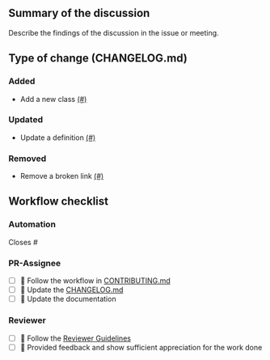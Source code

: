 ## Summary of the discussion

Describe the findings of the discussion in the issue or meeting.

## Type of change (CHANGELOG.md)

### Added
- Add a new class [(#)](https://github.com/rl-institut/super-repo/pull/)

### Updated
- Update a definition [(#)](https://github.com/rl-institut/super-repo/pull/)

### Removed
- Remove a broken link [(#)](https://github.com/rl-institut/super-repo/pull/)


## Workflow checklist

### Automation
Closes #

### PR-Assignee
- [ ] 🐙 Follow the workflow in [CONTRIBUTING.md](https://github.com/rl-institut/super-repo/blob/develop/CONTRIBUTING.md)
- [ ] 📝 Update the [CHANGELOG.md](https://github.com/rl-institut/super-repo/blob/develop/CHANGELOG.md)
- [ ] 📙 Update the documentation

### Reviewer
- [ ] 🐙 Follow the [Reviewer Guidelines](https://github.com/rl-institut/super-repo/blob/develop/CONTRIBUTING.md#40-let-someone-else-review-your-pr)
- [ ] 🐙 Provided feedback and show sufficient appreciation for the work done
